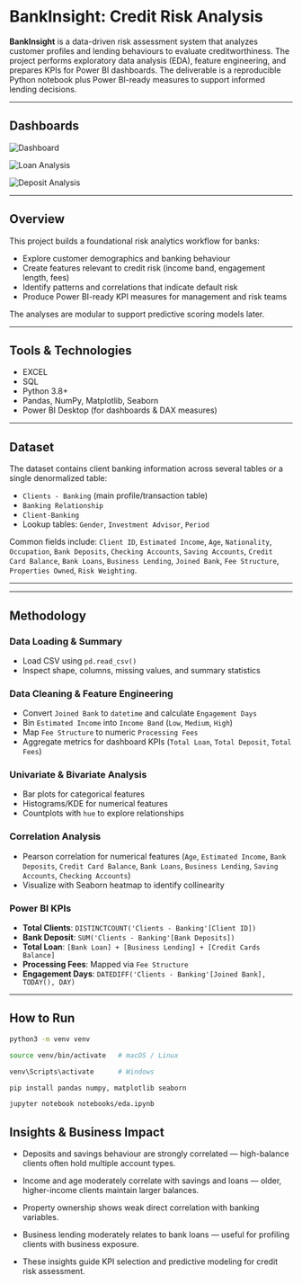 # BankInsight: Credit Risk Analysis

**BankInsight** is a data-driven risk assessment system that analyzes customer profiles and lending behaviours to evaluate creditworthiness. The project performs exploratory data analysis (EDA), feature engineering, and prepares KPIs for Power BI dashboards. The deliverable is a reproducible Python notebook plus Power BI-ready measures to support informed lending decisions.

---
## Dashboards

![Dashboard](https://github.com/exorcist09/BankInsight-Credit-Risk-Analysis/blob/main/PowerBI-Dashboard/DashBoard.png)

![Loan Analysis](https://github.com/exorcist09/BankInsight-Credit-Risk-Analysis/blob/main/PowerBI-Dashboard/Loan-Analysis.png)

![Deposit Analysis](https://github.com/exorcist09/BankInsight-Credit-Risk-Analysis/blob/main/PowerBI-Dashboard/Deposit-Analysis.png)

---
## Overview

This project builds a foundational risk analytics workflow for banks:

- Explore customer demographics and banking behaviour  
- Create features relevant to credit risk (income band, engagement length, fees)  
- Identify patterns and correlations that indicate default risk  
- Produce Power BI-ready KPI measures for management and risk teams  

The analyses are modular to support predictive scoring models later.  

---

## Tools & Technologies

- EXCEL
- SQL
- Python 3.8+  
- Pandas, NumPy, Matplotlib, Seaborn   
- Power BI Desktop (for dashboards & DAX measures)  

---

## Dataset

The dataset contains client banking information across several tables or a single denormalized table:  

- `Clients - Banking` (main profile/transaction table)  
- `Banking Relationship`  
- `Client-Banking`  
- Lookup tables: `Gender`, `Investment Advisor`, `Period`  

Common fields include: `Client ID`, `Estimated Income`, `Age`, `Nationality`, `Occupation`, `Bank Deposits`, `Checking Accounts`, `Saving Accounts`, `Credit Card Balance`, `Bank Loans`, `Business Lending`, `Joined Bank`, `Fee Structure`, `Properties Owned`, `Risk Weighting`.


---


---

## Methodology

### Data Loading & Summary

- Load CSV using `pd.read_csv()`  
- Inspect shape, columns, missing values, and summary statistics  

### Data Cleaning & Feature Engineering

- Convert `Joined Bank` to `datetime` and calculate `Engagement Days`  
- Bin `Estimated Income` into `Income Band` (`Low`, `Medium`, `High`)  
- Map `Fee Structure` to numeric `Processing Fees`  
- Aggregate metrics for dashboard KPIs (`Total Loan`, `Total Deposit`, `Total Fees`)  

### Univariate & Bivariate Analysis

- Bar plots for categorical features  
- Histograms/KDE for numerical features  
- Countplots with `hue` to explore relationships  

### Correlation Analysis

- Pearson correlation for numerical features (`Age`, `Estimated Income`, `Bank Deposits`, `Credit Card Balance`, `Bank Loans`, `Business Lending`, `Saving Accounts`, `Checking Accounts`)  
- Visualize with Seaborn heatmap to identify collinearity  

### Power BI KPIs

- **Total Clients**: `DISTINCTCOUNT('Clients - Banking'[Client ID])`  
- **Bank Deposit**: `SUM('Clients - Banking'[Bank Deposits])`  
- **Total Loan**: `[Bank Loan] + [Business Lending] + [Credit Cards Balance]`  
- **Processing Fees**: Mapped via `Fee Structure`  
- **Engagement Days**: `DATEDIFF('Clients - Banking'[Joined Bank], TODAY(), DAY)`  

---


## How to Run
```bash 
python3 -m venv venv 
```

```bash 
source venv/bin/activate   # macOS / Linux
```

```bash 
venv\Scripts\activate      # Windows 
```

```bash 
pip install pandas numpy, matplotlib seaborn
```

```bash
jupyter notebook notebooks/eda.ipynb
```


## Insights & Business Impact

* Deposits and savings behaviour are strongly correlated — high-balance clients often hold multiple account types.

* Income and age moderately correlate with savings and loans — older, higher-income clients maintain larger balances.

* Property ownership shows weak direct correlation with banking variables.

* Business lending moderately relates to bank loans — useful for profiling clients with business exposure.

* These insights guide KPI selection and predictive modeling for credit risk assessment.

